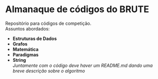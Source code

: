 # Almanaque de códigos do BRUTE
Repositório para códigos de competição.\
Assuntos abordados:
* **Estruturas de Dados**
* **Grafos**
* **Matemática**
* **Paradigmas**
* **String**\
*Juntamente com o código deve haver um README.md dando uma breve descrição sobre o algoritmo*
